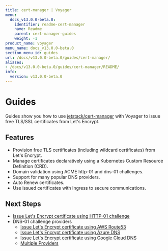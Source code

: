```yaml
---
title: cert-manager | Voyager
menu:
  docs_v13.0.0-beta.0:
    identifier: readme-cert-manager
    name: Readme
    parent: cert-manager-guides
    weight: -1
product_name: voyager
menu_name: docs_v13.0.0-beta.0
section_menu_id: guides
url: /docs/v13.0.0-beta.0/guides/cert-manager/
aliases:
- /docs/v13.0.0-beta.0/guides/cert-manager/README/
info:
  version: v13.0.0-beta.0
---
```


# Guides

Guides show you how to use [jetstack/cert-manager](https://github.com/jetstack/cert-manager) with Voyager to issue free TLS/SSL certificates from Let's Encrypt.

## Features

- Provision free TLS certificates (including wildcard certificates) from Let's Encrypt.
- Manage certificates declaratively using a Kubernetes Custom Resource Definition (CRD).
- Domain validation using ACME http-01 and dns-01 challenges.
- Support for many popular DNS providers.
- Auto Renew certificates.
- Use issued certificates with Ingress to secure communications.

## Next Steps

- [Issue Let's Encrypt certificate using HTTP-01 challenge](/docs/v13.0.0-beta.0/guides/cert-manager/http01_challenge/overview)
- DNS-01 challenge providers
  - [Issue Let's Encrypt certificate using AWS Route53](/docs/v13.0.0-beta.0/guides/cert-manager/dns01_challenge/aws-route53)
  - [Issue Let's Encrypt certificate using Azure DNS](/docs/v13.0.0-beta.0/guides/cert-manager/dns01_challenge/azure-dns)
  - [Issue Let's Encrypt certificate using Google Cloud DNS](/docs/v13.0.0-beta.0/guides/cert-manager/dns01_challenge/google-cloud-dns)
  - [Multiple Providers](/docs/v13.0.0-beta.0/guides/cert-manager/dns01_challenge/multiple-challenge-solver)

